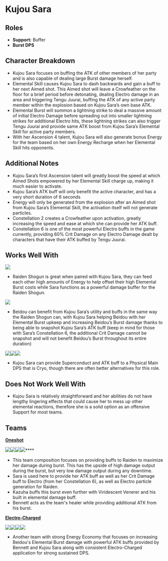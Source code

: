 # Kujou Sara

## **Roles**

* **Support:** Buffer
* **Burst DPS**

## **Character Breakdown**

* Kujou Sara focuses on buffing the ATK of other members of her party and is also capable of dealing large Burst damage herself.
* Elemental Skill causes Kujou Sara to dash backwards and gain a buff to her next Aimed shot. This Aimed shot will leave a Crowfeather on the floor for a brief period before detonating, dealing Electro damage in an area and triggering Tengu Juurai, buffing the ATK of any active party member within the explosion based on Kujou Sara’s own base ATK.
* Elemental Burst will summon a lightning strike to deal a massive amount of initial Electro Damage before spreading out into smaller lightning strikes for additional Electro hits, these lightning strikes can also trigger Tengu Juurai and provide same ATK boost from Kujou Sara’s Elemental Skill for active party members.
* With her Ascension 4 talent, Kujou Sara will also generate bonus Energy for the team based on her own Energy Recharge when her Elemental Skill hits opponents.

## **Additional Notes**

* Kujou Sara’s first Ascension talent will greatly boost the speed at which Aimed Shots empowered by her Elemental Skill charge up, making it much easier to activate.
* Kujou Sara’s ATK buff will only benefit the active character, and has a very short duration of 6 seconds
* Energy will only be generated from the explosion after an Aimed shot from Kujou Sara’s Elemental Skill, the activation itself will not generate particles.
* Constellation 2 creates a Crowfeather upon activation, greatly increasing the speed and ease at which she can provide her ATK buff.
* Constellation 6 is one of the most powerful Electro buffs in the game currently, providing 60% Crit Damage on any Electro Damage dealt by characters that have their ATK buffed by Tengu Juurai.

## **Works Well With**

****![](../../.gitbook/assets/UI\_AvatarIcon\_Shougun.png)****

* Raiden Shogun is great when paired with Kujou Sara, they can feed each other high amounts of Energy to help offset their high Elemental Burst costs while Sara functions as a powerful damage buffer for the Raiden Shogun.

![](../../.gitbook/assets/UI\_AvatarIcon\_Beidou.png)

* Beidou can benefit from Kujou Sara’s utility and buffs in the same way the Raiden Shogun can, with Kujou Sara helping Beidou with her Elemental Burst upkeep and increasing Beidou’s Burst damage thanks to being able to snapshot Kujou Sara’s ATK buff (keep in mind for those with Sara’s Constellation 6, the additional Crit Damage cannot be snapshot and will not benefit Beidou’s Burst throughout its entire duration)

![](../../.gitbook/assets/UI\_AvatarIcon\_Rosaria.png)![](../../.gitbook/assets/UI\_AvatarIcon\_Kaeya.png)![](../../.gitbook/assets/UI\_AvatarIcon\_Eula.png)

* Kujou Sara can provide Superconduct and ATK buff to a Physical Main DPS that is Cryo, though there are often better alternatives for this role.

## **Does Not Work Well With**

* Kujou Sara is relatively straightforward and her abilities do not have lengthy lingering effects that could cause her to mess up other elemental reactions, therefore she is a solid option as an offensive Support for most teams. &#x20;

## **Teams**

****[**Oneshot**](../../teams/oneshot.md)****

****![](../../.gitbook/assets/UI\_AvatarIcon\_Shougun.png)****![](../../.gitbook/assets/UI\_AvatarIcon\_Sara.png)****![](../../.gitbook/assets/UI\_AvatarIcon\_Kazuha.png)****![](../../.gitbook/assets/UI\_AvatarIcon\_Bennett.png)****

* This team composition focuses on providing buffs to Raiden to maximize her damage during burst. This has the upside of high damage output during the burst, but very low damage output during any downtime.
* Sara is used here to provide her ATK buff as well as her Crit Damage buff to Electro (from her Constellation 6), as well as Electro particle generation for Raiden.
* Kazuha buffs this burst even further with Viridescent Venerer and his built in elemental damage buff.&#x20;
* Bennett acts as the team's healer while providing additional ATK from his burst.

****[**Electro-Charged**](../../teams/electro-charged.md)****

![](../../.gitbook/assets/UI\_AvatarIcon\_Beidou.png)![](../../.gitbook/assets/UI\_AvatarIcon\_Sara.png)![](../../.gitbook/assets/UI\_AvatarIcon\_Xingqiu.png)![](../../.gitbook/assets/UI\_AvatarIcon\_Bennett.png)

* Another team with strong Energy Economy that focuses on increasing Beidou's Elemental Burst damage with powerful ATK buffs provided by Bennett and Kujou Sara along with consistent Electro-Charged application for strong sustained DPS.
